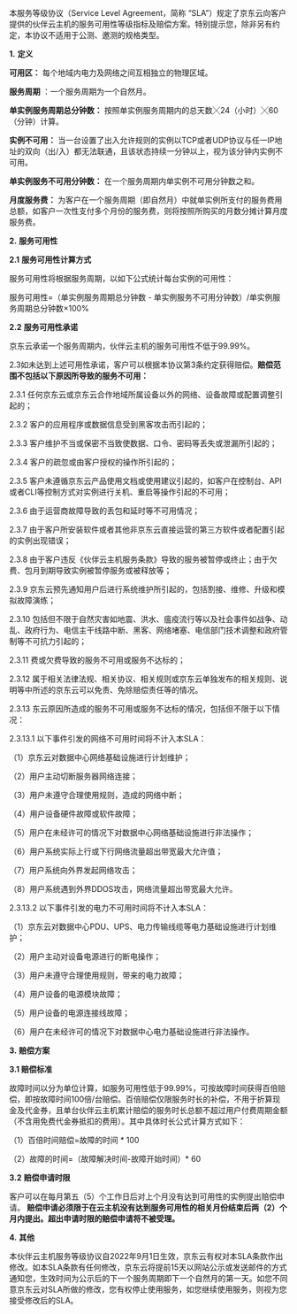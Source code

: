  本服务等级协议（Service Level Agreement，简称 “SLA”）规定了京东云向客户提供的伙伴云主机的服务可用性等级指标及赔偿方案。特别提示您，除非另有约定，本协议不适用于公测、邀测的规格类型。

 

**1.** **定义**

**可用区：** 每个地域内电力及网络之间互相独立的物理区域。

**服务周期** ：一个服务周期为一个自然月。

**单实例服务周期总分钟数：** 按照单实例服务周期内的总天数╳24（小时）╳60（分钟）计算。

**实例不可用：** 当一台设置了出入允许规则的实例以TCP或者UDP协议与任一IP地址的双向（出/入）都无法联通，且该状态持续一分钟以上，视为该分钟内实例不可用。

**单实例服务不可用分钟数：** 在一个服务周期内单实例不可用分钟数之和。


**月度服务费：** 为客户在一个服务周期（即自然月）中就单实例所支付的服务费用总额，如客户一次性支付多个月份的服务费，则将按照所购买的月数分摊计算月度服务费。

**2.** **服务可用性**

**2.1** **服务可用性计算方式**

服务可用性将根据服务周期，以如下公式统计每台实例的可用性：

 服务可用性=（单实例服务周期总分钟数 - 单实例服务不可用分钟数）/单实例服务周期总分钟数×100%


**2.2** **服务可用性承诺**

京东云承诺一个服务周期内，伙伴云主机的服务可用性不低于99.99%。

 2.3如未达到上述可用性承诺，客户可以根据本协议第3条约定获得赔偿。**赔偿范围不包括以下原因所导致的服务不可用：**

 2.3.1 任何京东云或京东云合作地域所属设备以外的网络、设备故障或配置调整引起的；

 2.3.2 客户的应用程序或数据信息受到黑客攻击而引起的；

 2.3.3 客户维护不当或保密不当致使数据、口令、密码等丢失或泄漏所引起的；

 2.3.4 客户的疏忽或由客户授权的操作所引起的；

 2.3.5 客户未遵循京东云产品使用文档或使用建议引起的，如客户在控制台、API或者CLI等控制方式对实例进行关机、重启等操作引起的不可用；

 2.3.6 由于运营商故障导致的丢包和延时等不可用情况；

 2.3.7 由于客户所安装软件或者其他非京东云直接运营的第三方软件或者配置引起的实例出现错误；

 2.3.8 由于客户违反《伙伴云主机服务条款》导致的服务被暂停或终止；由于欠费、包月到期导致实例被暂停服务或被释放等；

 2.3.9 京东云预先通知用户后进行系统维护所引起的，包括割接、维修、升级和模拟故障演练；

 2.3.10 包括但不限于自然灾害如地震、洪水、瘟疫流行等以及社会事件如战争、动乱、政府行为、电信主干线路中断、黑客、网络堵塞、电信部门技术调整和政府管制等不可抗力引起的；

 2.3.11 费或欠费导致的服务不可用或服务不达标的；
 
 2.3.12 属于相关法律法规、相关协议、相关规则或京东云单独发布的相关规则、说明等中所述的京东云可以免责、免除赔偿责任等的情况。

 2.3.13 东云原因所造成的服务不可用或服务不达标的情况，包括但不限于以下情况：
 
  2.3.13.1 以下事件引发的网络不可用时间将不计入本SLA：
  
  （1）京东云对数据中心网络基础设施进行计划维护；
 
  （2）用户主动切断服务器网络连接；
 
  （3）用户未遵守合理使用规则，造成的网络中断；
   
  （4）用户设备硬件故障或软件故障；

  （5）用户在未经许可的情况下对数据中心网络基础设施进行非法操作；

  （6）用户系统实际上行或下行网络流量超出带宽最大允许值；

  （7）用户系统向外界发起网络攻击；
   
  （8）用户系统遇到外界DDOS攻击，网络流量超出带宽最大允许。

 2.3.13.2 以下事件引发的电力不可用时间将不计入本SLA：
  
  （1）京东云对数据中心PDU、UPS、电力传输线缆等电力基础设施进行计划维护；

  （2）用户主动对设备电源进行的断电操作；

  （3）用户未遵守合理使用规则，带来的电力故障；

  （4）用户设备的电源模块故障；

  （5）用户设备的电源连接线故障；

  （6）用户在未经许可的情况下对数据中心电力基础设施进行非法操作。


 

**3.** **赔偿方案**

**3.1 赔偿标准** 

故障时间以分为单位计算，如服务可用性低于99.99%，可按故障时间获得百倍赔偿，即按故障时间100倍/台赔偿。百倍赔偿仅限服务时长的补偿，不用于折算现金及代金券，且单台伙伴云主机累计赔偿的服务时长总额不超过用户付费周期金额（不含用免费代金券抵扣的费用）。其中具体时长公式计算方式如下：

（1）百倍时间赔偿=故障的时间 * 100

（2）故障的时间=（故障解决时间-故障开始时间）* 60



 **3.2** **赔偿申请时限**

客户可以在每月第五（5）个工作日后对上个月没有达到可用性的实例提出赔偿申请。 **赔偿申请必须限于在云主机没有达到服务可用性的相关月份结束后两（2）个月内提出。超出申请时限的赔偿申请将不被受理。**

**4.** **其他**

本伙伴云主机服务等级协议自2022年9月1日生效，京东云有权对本SLA条款作出修改。如本SLA条款有任何修改，京东云将提前15天以网站公示或发送邮件的方式通知您，生效时间为公示后的下一个服务周期即下一个自然月的第一天。如您不同意京东云对SLA所做的修改，您有权停止使用服务，如您继续使用服务，则视为您接受修改后的SLA。





